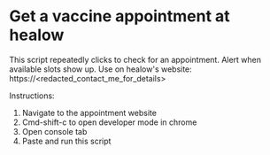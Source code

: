 # Get a vaccine appointment at healow
This script repeatedly clicks to check for an appointment. Alert when available slots show up.
Use on healow's website: https://<redacted_contact_me_for_details>
  
Instructions:
1. Navigate to the appointment website
2. Cmd-shift-c to open developer mode in chrome
3. Open console tab
4. Paste and run this script
